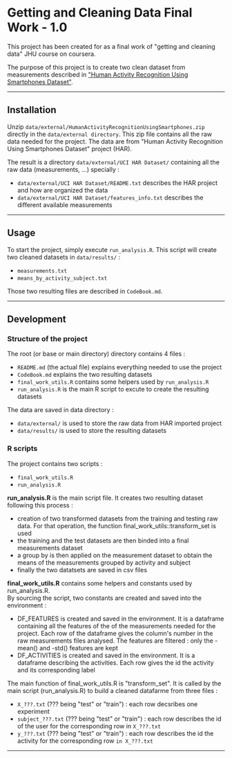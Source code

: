 Getting and Cleaning Data Final Work - 1.0
==========================================

This project has been created for as a final work of "getting and cleaning data" 
JHU course on coursera.

The purpose of this project is to create two clean dataset from measurements described
in ["Human Activity Recognition Using 
Smartphones Dataset"](http://archive.ics.uci.edu/ml/datasets/Human+Activity+Recognition+Using+Smartphones).

________________________________________________________________________________
## Installation

Unzip `data/external/HumanActivityRecognitionUsingSmartphones.zip` directly in the 
`data/external directory`. This zip file contains all the raw data needed for the 
project. The data are from "Human Activity Recognition Using 
Smartphones Dataset" project (HAR).  

The result is a directory `data/external/UCI HAR Dataset/` containing all
the raw data (measurements, ...) specially :

* `data/external/UCI HAR Dataset/README.txt` describes the HAR project and how are 
organized the data
* `data/external/UCI HAR Dataset/features_info.txt` describes the different available 
measurements

________________________________________________________________________________
## Usage

To start the project, simply execute `run_analysis.R`. This script will create two 
cleaned datasets in `data/results/` :

* `measurements.txt`
* `means_by_activity_subject.txt`

Those two resulting files are described in `CodeBook.md`.

________________________________________________________________________________
## Development

### Structure of the project

The root (or base or main directory) directory contains 4 files :

* `README.md` (the actual file) explains everything needed to use the project
* `CodeBook.md` explains the two resulting datasets
* `final_work_utils.R` contains some helpers used by `run_analysis.R`
* `run_analysis.R` is the main R script to excute to create the resulting datasets

The data are saved in data directory :

* `data/external/` is used to store the raw data from HAR imported project
* `data/results/` is used to store the resulting datasets

### R scripts

The project contains two scripts :

* `final_work_utils.R`
* `run_analysis.R`

**run_analysis.R** is the main script file. It creates two resulting dataset following
this process :

* creation of two transformed datasets from the training and testing raw data. For that 
operation, the function final_work_utils::transform_set is used  
* the training and the test datasets are then binded into a final measurements dataset  
* a group by is then applied on the measurement dataset to obtain the means of the 
measurements grouped by activity and subject  
* finally the two datatsets are saved in csv files  

**final_work_utils.R** contains some helpers and constants used by run_analysis.R.  
By sourcing the script, two constants are created and saved into the environment :

* DF_FEATURES is created and saved in the environment. It is a dataframe containing 
all the features of the of the measurements needed for the project. Each row of the
dataframe gives the column's number in the raw measurements files analysed. The features 
are filtered : only the -mean() and -std() features are kept  
* DF_ACTIVITIES is created and saved in the environment. It is a dataframe describing
the activities. Each row gives the id the activity and its corresponding label  

The main function of final_work_utils.R is "transform_set". It is called by the main 
script (run_analysis.R) to build a cleaned datafarme from three files :

* `X_???.txt` (??? being "test" or "train") : each row decsribes one experiment  
* `subject_???.txt` (??? being "test" or "train") : each row describes the id of 
the user for the corresponding row in `X_???.txt`  
* `y_???.txt` (??? being "test" or "train") : each row describes the id the activity 
for the corresponding row `in X_???.txt`

________________________________________________________________________________
